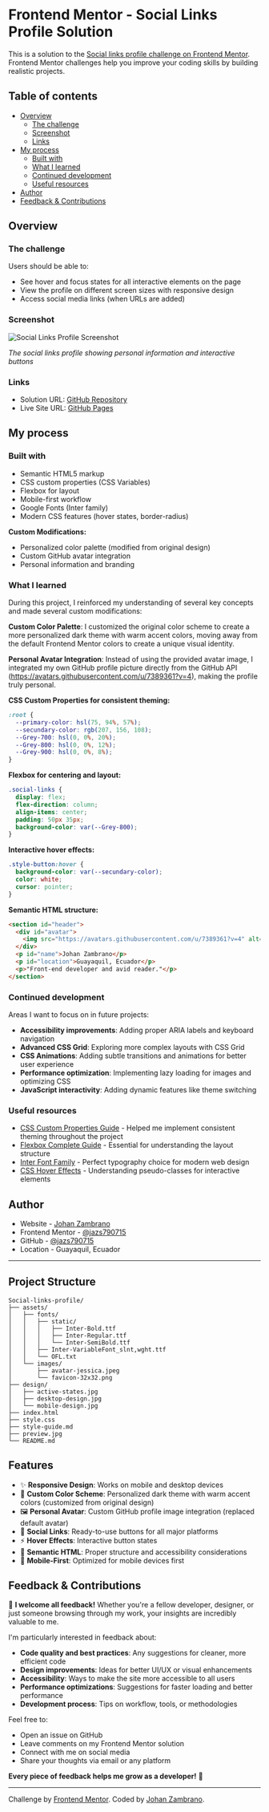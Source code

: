 # Frontend Mentor - Social Links Profile Solution

This is a solution to the [Social links profile challenge on Frontend Mentor](https://www.frontendmentor.io/challenges/social-links-profile-UG32l9m6dQ). Frontend Mentor challenges help you improve your coding skills by building realistic projects.

## Table of contents

- [Overview](#overview)
  - [The challenge](#the-challenge)
  - [Screenshot](#screenshot)
  - [Links](#links)
- [My process](#my-process)
  - [Built with](#built-with)
  - [What I learned](#what-i-learned)
  - [Continued development](#continued-development)
  - [Useful resources](#useful-resources)
- [Author](#author)
- [Feedback & Contributions](#feedback--contributions)

## Overview

### The challenge

Users should be able to:

- See hover and focus states for all interactive elements on the page
- View the profile on different screen sizes with responsive design
- Access social media links (when URLs are added)

### Screenshot

![Social Links Profile Screenshot](./preview.jpg)

*The social links profile showing personal information and interactive buttons*

### Links

- Solution URL: [GitHub Repository](https://github.com/jazs790715/Social-links-profile)
- Live Site URL: [GitHub Pages](https://jazs790715.github.io/Social-links-profile/)

## My process

### Built with

- Semantic HTML5 markup
- CSS custom properties (CSS Variables)
- Flexbox for layout
- Mobile-first workflow
- Google Fonts (Inter family)
- Modern CSS features (hover states, border-radius)

**Custom Modifications:**
- Personalized color palette (modified from original design)
- Custom GitHub avatar integration
- Personal information and branding

### What I learned

During this project, I reinforced my understanding of several key concepts and made several custom modifications:

**Custom Color Palette**: I customized the original color scheme to create a more personalized dark theme with warm accent colors, moving away from the default Frontend Mentor colors to create a unique visual identity.

**Personal Avatar Integration**: Instead of using the provided avatar image, I integrated my own GitHub profile picture directly from the GitHub API (https://avatars.githubusercontent.com/u/7389361?v=4), making the profile truly personal.

**CSS Custom Properties for consistent theming:**
```css
:root {
  --primary-color: hsl(75, 94%, 57%);
  --secundary-color: rgb(207, 156, 108);
  --Grey-700: hsl(0, 0%, 20%);
  --Grey-800: hsl(0, 0%, 12%);
  --Grey-900: hsl(0, 0%, 8%); 
}
```

**Flexbox for centering and layout:**
```css
.social-links {
  display: flex;
  flex-direction: column;
  align-items: center;
  padding: 50px 35px;
  background-color: var(--Grey-800);
}
```

**Interactive hover effects:**
```css
.style-button:hover {
  background-color: var(--secundary-color);
  color: white;
  cursor: pointer;
}
```

**Semantic HTML structure:**
```html
<section id="header">
  <div id="avatar">
    <img src="https://avatars.githubusercontent.com/u/7389361?v=4" alt="image avatar">
  </div>
  <p id="name">Johan Zambrano</p>
  <p id="location">Guayaquil, Ecuador</p>
  <p>"Front-end developer and avid reader."</p>
</section>
```

### Continued development

Areas I want to focus on in future projects:

- **Accessibility improvements**: Adding proper ARIA labels and keyboard navigation
- **Advanced CSS Grid**: Exploring more complex layouts with CSS Grid
- **CSS Animations**: Adding subtle transitions and animations for better user experience
- **Performance optimization**: Implementing lazy loading for images and optimizing CSS
- **JavaScript interactivity**: Adding dynamic features like theme switching

### Useful resources

- [CSS Custom Properties Guide](https://developer.mozilla.org/en-US/docs/Web/CSS/Using_CSS_custom_properties) - Helped me implement consistent theming throughout the project
- [Flexbox Complete Guide](https://css-tricks.com/snippets/css/a-guide-to-flexbox/) - Essential for understanding the layout structure
- [Inter Font Family](https://fonts.google.com/specimen/Inter) - Perfect typography choice for modern web design
- [CSS Hover Effects](https://www.w3schools.com/css/css_pseudo_classes.asp) - Understanding pseudo-classes for interactive elements

## Author

- Website - [Johan Zambrano](https://github.com/jazs790715)
- Frontend Mentor - [@jazs790715](https://www.frontendmentor.io/profile/jazs790715)
- GitHub - [@jazs790715](https://github.com/jazs790715)
- Location - Guayaquil, Ecuador

---

## Project Structure

```
Social-links-profile/
├── assets/
│   ├── fonts/
│   │   ├── static/
│   │   │   ├── Inter-Bold.ttf
│   │   │   ├── Inter-Regular.ttf
│   │   │   └── Inter-SemiBold.ttf
│   │   ├── Inter-VariableFont_slnt,wght.ttf
│   │   └── OFL.txt
│   └── images/
│       ├── avatar-jessica.jpeg
│       └── favicon-32x32.png
├── design/
│   ├── active-states.jpg
│   ├── desktop-design.jpg
│   └── mobile-design.jpg
├── index.html
├── style.css
├── style-guide.md
├── preview.jpg
└── README.md
```

## Features

- ✨ **Responsive Design**: Works on mobile and desktop devices
- 🎨 **Custom Color Scheme**: Personalized dark theme with warm accent colors (customized from original design)
- 🖼️ **Personal Avatar**: Custom GitHub profile image integration (replaced default avatar)
- 🔗 **Social Links**: Ready-to-use buttons for all major platforms
- ⚡ **Hover Effects**: Interactive button states
- 🎯 **Semantic HTML**: Proper structure and accessibility considerations
- 📱 **Mobile-First**: Optimized for mobile devices first

## Feedback & Contributions

💬 **I welcome all feedback!** Whether you're a fellow developer, designer, or just someone browsing through my work, your insights are incredibly valuable to me.

I'm particularly interested in feedback about:
- **Code quality and best practices**: Any suggestions for cleaner, more efficient code
- **Design improvements**: Ideas for better UI/UX or visual enhancements  
- **Accessibility**: Ways to make the site more accessible to all users
- **Performance optimizations**: Suggestions for faster loading and better performance
- **Development process**: Tips on workflow, tools, or methodologies

Feel free to:
- Open an issue on GitHub
- Leave comments on my Frontend Mentor solution
- Connect with me on social media
- Share your thoughts via email or any platform

**Every piece of feedback helps me grow as a developer!** 🚀

---

Challenge by [Frontend Mentor](https://www.frontendmentor.io?ref=challenge). Coded by [Johan Zambrano](https://github.com/jazs790715).
